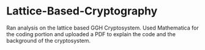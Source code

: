 # Lattice-Based-Cryptography
Ran analysis on the lattice based GGH Cryptosystem. Used Mathematica for the coding portion and uploaded a PDF to explain the code and the background of the cryptosystem.
